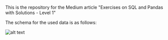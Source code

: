 This is the repository for the Medium article "Exercises on SQL and Pandas with Solutions - Level 1"

The schema for the used data is as follows:

![alt text](main/schema.png)
